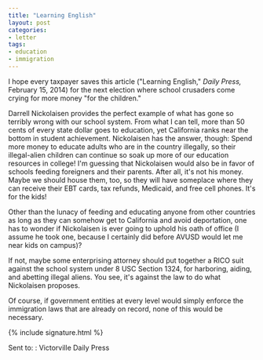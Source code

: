 ```yaml
---
title: "Learning English"
layout: post
categories:
- letter
tags:
- education
- immigration
---
```


I hope every taxpayer saves this article ("Learning English," *Daily Press,* February 15, 2014) for the next election where school crusaders come crying for more money "for the children."

Darrell Nickolaisen provides the perfect example of what has gone so terribly wrong with our school system. From what I can tell, more than 50 cents of every state dollar goes to education, yet California ranks near the bottom in student achievement. Nickolaisen has the answer, though: Spend more money to educate adults who are in the country illegally, so their illegal-alien children can continue so soak up more of our education resources in college! I'm guessing that Nickolaisen would also be in favor of schools feeding foreigners and their parents. After all, it's not his money. Maybe we should house them, too, so they will have someplace where they can receive their EBT cards, tax refunds, Medicaid, and free cell phones. It's for the kids!

Other than the lunacy of feeding and educating anyone from other countries as long as they can somehow get to California and avoid deportation, one has to wonder if Nickolaisen is ever going to uphold his oath of office (I assume he took one, because I certainly did before AVUSD would let me near kids on campus)?

If not, maybe some enterprising attorney should put together a RICO suit against the school system under 8 USC Section 1324, for harboring, aiding, and abetting illegal aliens. You see, it's against the law to do what Nickolaisen proposes.

Of course, if government entities at every level would simply enforce the immigration laws that are already on record, none of this would be necessary.

{% include signature.html %}

Sent to:
: Victorville Daily Press
